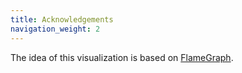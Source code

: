 ```yaml
---
title: Acknowledgements
navigation_weight: 2
---
```


The idea of this visualization is based on [FlameGraph](http://www.brendangregg.com/FlameGraphs/cpuflamegraphs.html).


